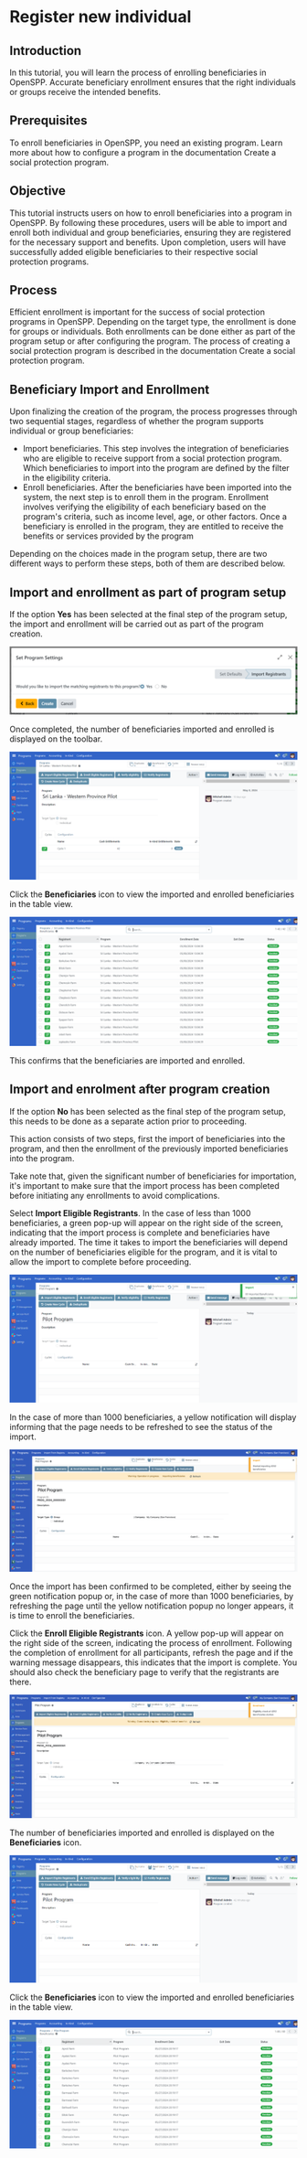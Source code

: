 # Register new individual

## Introduction

In this tutorial, you will learn the process of enrolling beneficiaries in OpenSPP. Accurate beneficiary enrollment ensures that the right individuals or groups receive the intended benefits.

## Prerequisites

To enroll beneficiaries in OpenSPP, you need an existing program. Learn more about how to configure a program in the documentation Create a social protection program.

## Objective

This tutorial instructs users on how to enroll beneficiaries into a program in OpenSPP. By following these procedures, users will be able to import and enroll both individual and group beneficiaries, ensuring they are registered for the necessary support and benefits. Upon completion, users will have successfully added eligible beneficiaries to their respective social protection programs.

## Process

Efficient enrollment is important for the success of social protection programs in OpenSPP. Depending on the target type, the enrollment is done for groups or individuals. Both enrollments can be done either as part of the program setup or after configuring the program. The process of creating a social protection program is described in the documentation Create a social protection program.

## Beneficiary Import and Enrollment

Upon finalizing the creation of the program, the process progresses through two sequential stages, regardless of whether the program supports individual or group beneficiaries:

- Import beneficiaries. This step involves the integration of beneficiaries who are eligible to receive support from a social protection program. Which beneficiaries to import into the program are defined by the filter in the eligibility criteria.
- Enroll beneficiaries. After the beneficiaries have been imported into the system, the next step is to enroll them in the program. Enrollment involves verifying the eligibility of each beneficiary based on the program's criteria, such as income level, age, or other factors. Once a beneficiary is enrolled in the program, they are entitled to receive the benefits or services provided by the program

Depending on the choices made in the program setup, there are two different ways to perform these steps, both of them are described below.

## Import and enrollment as part of program setup

If the option **Yes** has been selected at the final step of the program setup, the import and enrollment will be carried out as part of the program creation.

![](enroll_beneficiaries/1.png)

Once completed, the number of beneficiaries imported and enrolled is displayed on the toolbar.

![](enroll_beneficiaries/2.png)

Click the **Beneficiaries** icon to view the imported and enrolled beneficiaries in the table view.

![](enroll_beneficiaries/3.png)

This confirms that the beneficiaries are imported and enrolled.

## Import and enrolment after program creation

If the option **No** has been selected as the final step of the program setup, this needs to be done as a separate action prior to proceeding.

This action consists of two steps, first the import of beneficiaries into the program, and then the enrollment of the previously imported beneficiaries into the program.

Take note that, given the significant number of beneficiaries for importation, it's important to make sure that the import process has been completed before initiating any enrollments to avoid complications.

Select **Import Eligible Registrants**. In the case of less than 1000 beneficiaries, a green pop-up will appear on the right side of the screen, indicating that the import process is complete and beneficiaries have already imported. The time it takes to import the beneficiaries will depend on the number of beneficiaries eligible for the program, and it is vital to allow the import to complete before proceeding.

![](enroll_beneficiaries/4.png)

In the case of more than 1000 beneficiaries, a yellow notification will display informing that the page needs to be refreshed to see the status of the import.

![](enroll_beneficiaries/5.png)

Once the import has been confirmed to be completed, either by seeing the green notification popup or, in the case of more than 1000 beneficiaries, by refreshing the page until the yellow notification popup no longer appears, it is time to enroll the beneficiaries.

Click the **Enroll Eligible Registrants** icon. A yellow pop-up will appear on the right side of the screen, indicating the process of enrollment. Following the completion of enrollment for all participants, refresh the page and if the warning message disappears, this indicates that the import is complete. You should also check the beneficiary page to verify that the registrants are there.

![](enroll_beneficiaries/6.png)

The number of beneficiaries imported and enrolled is displayed on the **Beneficiaries** icon.

![](enroll_beneficiaries/7.png)

Click the **Beneficiaries** icon to view the imported and enrolled beneficiaries in the table view.

![](enroll_beneficiaries/8.png)
